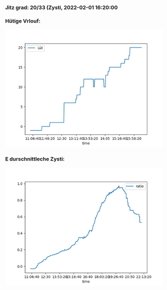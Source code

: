 ### Jitz grad: 20/33 (Zysti, 2022-02-01 16:20:00

### Hütige Vrlouf:
![Graph](Today.png)

### E durschnittleche Zysti:
![Graph](Zysti.png)